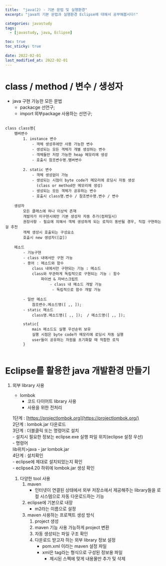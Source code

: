 ```yaml
---
title:  "java(2) - 기본 문법 및 실행환경"
excerpt: "java의 기본 문법과 실행환경 Eclipse에 대해서 공부해봅시다!"

categories: javastudy
tags:
  - [javastudy, java, Eclipse]

toc: true
toc_sticky: true
 
date: 2022-02-01
last_modified_at: 2022-02-01
---
```

  
# class / method / 변수 / 생성자
  
- java 구현 가능한 모든 문법  
    - packacge 선언구;  
    - import 외부package 사용하는 선언구;  
  
<pre>
<code>
class class명{  
	멤버변수  
		1. instance 변수  
			- 객체 생성후에만 사용 가능한 변수  
			- 생성되는 모든 객체가 개별 생성하는 변수  
			- 객체들만 저장 가능한 heap 메모리에 생성  
			- 호출시 참조변수명.멤버변수  
              
		2. static 변수  
			- 객체 생성없이 가능  
			- 생성되는 시점이 byte code가 메모리에 로딩시 자동 생성  
			  (class or method란 메모리에 생성)  
			- 생성되는 모든 객체가 공유하는 변수  
			- 호출시 class명.변수 / 참조변수명.변수 / 변수  
  
	생성자  
		모든 클래스에 하나 이상씩 존재  
		개발자가 미구현시에만 기본 생성자 자동 추가(컴파일시)  
		권장사항 - 필요에 의해서 객체 생성하게 되는 로직이 동반될 경우, 직접 구현하는걸 추천  
		객체 생성시 호출되는 구성요소  
		호출시 new 생성자([값])  
  
	메소드  
		- 기능구현  
		- class 내에서만 구현 가능  
		- 용어 : 메소드와 함수  
			class 내에서만 구현되는 기능 : 메소드  
			class와 무관하게 독립적으로 구현되는 기능 : 함수  
				파이썬 & 자바스크립트  
					- class 내 메소드 개발 가능  
					 - 독립적으로 함수 개발 가능  
  
		- 일반 메소드  
			참조변수.메소드명([ ,, ]);  
		- static 메소드  
			class명.메소드명([ ,, ]);  / 메소드명([ ,, ]);  
  
		static{  
			main 메소드도 실행 우선순위 보유  
			실행 시점은 byte code가 메모리에 로딩시 자동 실행  
			user들이 공유하는 자원을 초기화할 때 적합한 로직  
		}  
</code>
</pre>
  
# Eclipse를 활용한 java 개발환경 만들기  
  
1. 외부 library 사용
      
    * lombok  
         - 코드 다이어트 library 사용  
         - 사용을 위한 전처리  
      
    1단계 : [https://projectlombok.org](https://projectlombok.org/)  
    2단계 : lombok.jar 다운로드  
    3단계 : 더블클릭 또는 명령어로 설치  
         - 설치시 필요한 정보는 eclipse.exe 실행 파일 위치(eclipse 설정 우선)  
         - 명령어  
                lib위치>java - jar lombok.jar  
    4단계 : 설치확인  
         - eclipse에 제대로 설치되었는지 확인  
         - eclipse4.20 하위에 lombok.jar 생성 확인  
      
    1. 다양한 tool 사용  
        1. maven  
            - 인터넷이 연결된 상태에서 외부 저장소에서 제공해주는 library들을 로컬 시스템으로 자동 다운로드하는 기능  
        2. eclipse에 기본으로 내장  
            - m2라는 이름으로 설정  
        3. maven 사용하는 프로젝트 생성 방식  
            1. project 생성  
            2. maven 기능 사용 가능하게 project 변환  
            3. 자동 생성되는 파일 구조 확인  
            4. 다운로드 받고자 하는 외부 library 정보 설정  
                - pom.xml 이라는 maven 설정 파일  
                - xml은 tag라는 형식으로 구성된 정보용 파일  
                    - 제시된 스펙에 맞게 내용물만 추가 및 삭제  
